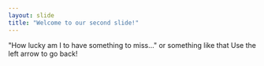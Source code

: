 ```yaml
---
layout: slide
title: "Welcome to our second slide!"
---
```

"How lucky am I to have something to miss..." or something like that
Use the left arrow to go back!
